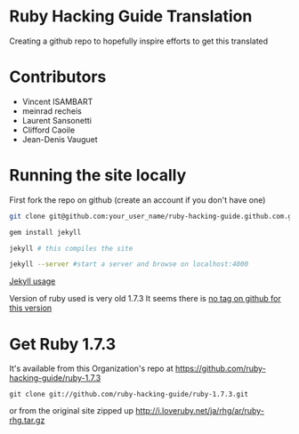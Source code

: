 Ruby Hacking Guide Translation
==============================
Creating a github repo to hopefully inspire efforts to get this translated

Contributors
============

* Vincent ISAMBART
* meinrad recheis
* Laurent Sansonetti
* Clifford Caoile
* Jean-Denis Vauguet


Running the site locally
==========

First fork the repo on github (create an account if you don't have one)

```sh
git clone git@github.com:your_user_name/ruby-hacking-guide.github.com.git

gem install jekyll

jekyll # this compiles the site

jekyll --server #start a server and browse on localhost:4000


```

[Jekyll usage](https://github.com/mojombo/jekyll/wiki/usage)

Version of ruby used is very old 1.7.3
It seems there is
[no tag on github for this version](https://github.com/ruby/ruby/tags?after=v1_8_3_preview2)


Get Ruby 1.7.3
==============

It's available from this Organization's repo at
https://github.com/ruby-hacking-guide/ruby-1.7.3

`git clone git://github.com/ruby-hacking-guide/ruby-1.7.3.git`

or from the original site zipped up
http://i.loveruby.net/ja/rhg/ar/ruby-rhg.tar.gz
